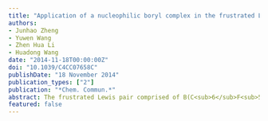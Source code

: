 ```yaml
---
title: "Application of a nucleophilic boryl complex in the frustrated Lewis pair: activation of H–H, B–H and C[double bond, length as m-dash]C bonds with B(C6F5)3 and boryl–borate lithium"
authors:
- Junhao Zheng
- Yuwen Wang
- Zhen Hua Li
- Huadong Wang
date: "2014-11-18T00:00:00Z"
doi: "10.1039/C4CC07658C"
publishDate: "18 November 2014" 
publication_types: ["2"]
publication: "*Chem. Commun.*"
abstract: The frustrated Lewis pair comprised of B(C<sub>6</sub>F<sub>5</sub>)<sub>3</sub> and a boryl–borate lithium salt Li[pinBB(Ph)pin] can efficiently activate dihydrogen, pinacolborane and ethylene at ambient temperature. Theoretical studies suggest that the nucleophilic sp<sup>2</sup> boryl moiety of Li[pinBB(Ph)pin] plays different roles in these reactions.
featured: false
---
```


